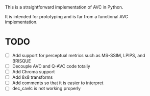 This is a straightforward implementation of AVC in Python.

It is intended for prototyping and is far from a functional AVC implementation.

# TODO

- [ ] Add support for perceptual metrics such as MS-SSIM, LPIPS, and BRISQUE
- [ ] Decouple AVC and Q-AVC code totally
- [ ] Add Chroma support
- [ ] Add 8x8 transforms
- [ ] Add comments so that it is easier to interpret
- [ ] dec_cavlc is not working properly
